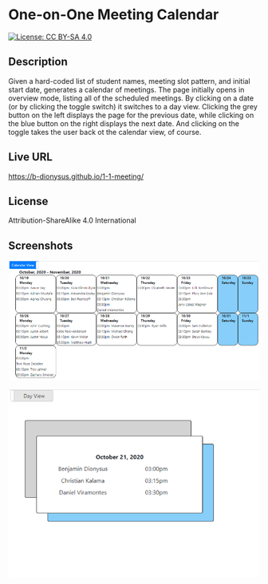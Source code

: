 # One-on-One Meeting Calendar
[![License: CC BY-SA 4.0](https://licensebuttons.net/l/by-sa/4.0/80x15.png)](https://creativecommons.org/licenses/by-sa/4.0/)

## Description
Given a hard-coded list of student names, meeting slot pattern, and initial start date, generates a calendar of meetings. The page initially opens in overview mode, listing all of the scheduled meetings. By clicking on a date (or by clicking the toggle switch) it switches to a day view. Clicking the grey button on the left displays the page for the previous date, while clicking on the blue button on the right displays the next date. And clicking on the toggle takes the user back ot the calendar view, of course.

## Live URL
https://b-dionysus.github.io/1-1-meeting/

## License
Attribution-ShareAlike 4.0 International

## Screenshots
![Screenshot](.//images/screenShot1.png)

![Screenshot](./images/screenShot2.png) 
